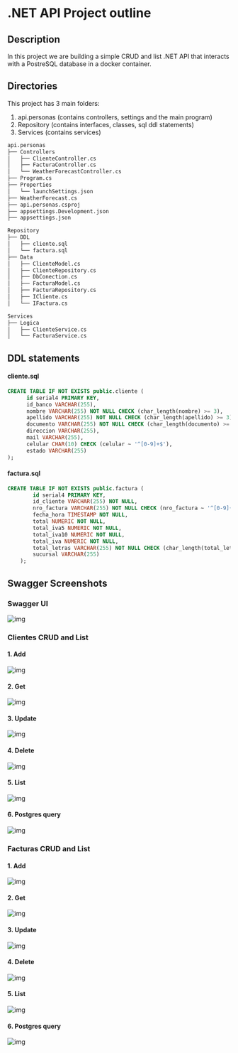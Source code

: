 # .NET API Project outline

## Description
In this project we are building a simple CRUD and list .NET API that interacts with a PostreSQL database in a docker container.

## Directories

This project has 3 main folders:

1. api.personas (contains controllers, settings and the main program)
2. Repository (contains interfaces, classes, sql ddl statements)
3. Services (contains services)

```bash
api.personas
├── Controllers
│   ├── ClienteController.cs
│   ├── FacturaController.cs
│   └── WeatherForecastController.cs
├── Program.cs
├── Properties
│   └── launchSettings.json
├── WeatherForecast.cs
├── api.personas.csproj
├── appsettings.Development.json
├── appsettings.json 
```
  
```bash
Repository
├── DDL
│   ├── cliente.sql
│   └── factura.sql
├── Data
│   ├── ClienteModel.cs
│   ├── ClienteRepository.cs
│   ├── DbConection.cs
│   ├── FacturaModel.cs
│   ├── FacturaRepository.cs
│   ├── ICliente.cs
│   └── IFactura.cs
```
```bash
Services
├── Logica
│   ├── ClienteService.cs
│   └── FacturaService.cs
```
## DDL statements
#### cliente.sql
```sql
CREATE TABLE IF NOT EXISTS public.cliente (
      id serial4 PRIMARY KEY,
      id_banco VARCHAR(255),
      nombre VARCHAR(255) NOT NULL CHECK (char_length(nombre) >= 3),
      apellido VARCHAR(255) NOT NULL CHECK (char_length(apellido) >= 3),
      documento VARCHAR(255) NOT NULL CHECK (char_length(documento) >= 3),
      direccion VARCHAR(255),
      mail VARCHAR(255),
      celular CHAR(10) CHECK (celular ~ '^[0-9]+$'),
      estado VARCHAR(255)
);
```
#### factura.sql
```sql
CREATE TABLE IF NOT EXISTS public.factura (
        id serial4 PRIMARY KEY,
        id_cliente VARCHAR(255) NOT NULL,
        nro_factura VARCHAR(255) NOT NULL CHECK (nro_factura ~ '^[0-9]{3}-[0-9]{3}-[0-9]{6}$'),
        fecha_hora TIMESTAMP NOT NULL,
        total NUMERIC NOT NULL,
        total_iva5 NUMERIC NOT NULL,
        total_iva10 NUMERIC NOT NULL,
        total_iva NUMERIC NOT NULL,
        total_letras VARCHAR(255) NOT NULL CHECK (char_length(total_letras) >= 6),
        sucursal VARCHAR(255)
    );
```
## Swagger Screenshots

### Swagger UI
![img](Swagger_screenshots/swaggerUI.png)

### Clientes CRUD and List

#### 1. Add
![img](Swagger_screenshots/Cadd.png)
#### 2. Get
![img](Swagger_screenshots/Cget.png)
#### 3. Update
![img](Swagger_screenshots/Cupdate.png)
#### 4. Delete
![img](Swagger_screenshots/Cdelete.png)
#### 5. List
![img](Swagger_screenshots/Clist.png)
#### 6. Postgres query
![img](Swagger_screenshots/Cquery.png)

### Facturas CRUD and List

#### 1. Add
![img](Swagger_screenshots/Fadd.png)
#### 2. Get
![img](Swagger_screenshots/Fget.png)
#### 3. Update
![img](Swagger_screenshots/Fupdate.png)
#### 4. Delete
![img](Swagger_screenshots/Fdelete.png)
#### 5. List
![img](Swagger_screenshots/Flist.png)
#### 6. Postgres query
![img](Swagger_screenshots/Fquery.png)
